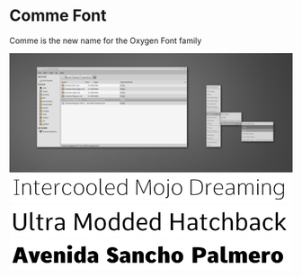 Comme Font
=========

Comme is the new name for the Oxygen Font family

![](assets/comme1.png)
![](assets/comme3.png)
![](assets/comme2.png)
![](assets/comme4.png)
